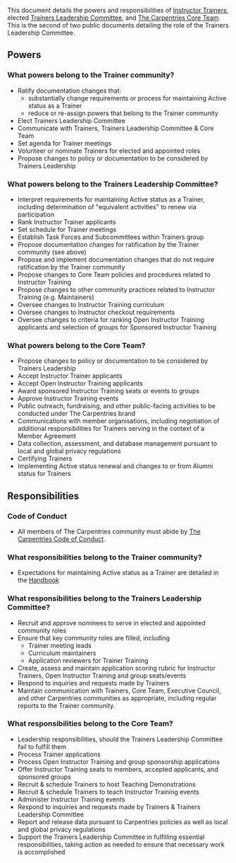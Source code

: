 This document details the powers and responsibilities of [Instructor Trainers](https://docs.carpentries.org/topic_folders/instructor_training/duties_agreement.html), elected [Trainers Leadership Committee](https://github.com/carpentries/trainers/blob/main/governance.md), and [The Carpentries Core Team](https://carpentries.org/team/). This is the second of two public documents detailing the role of the Trainers Leadership Committee.

## Powers

### What powers belong to the Trainer community?
* Ratify documentation changes that:
     * substantially change requirements or process for maintaining Active status as a Trainer
     * reduce or re-assign powers that belong to the Trainer community
* Elect Trainers Leadership Committee
* Communicate with Trainers, Trainers Leadership Committee & Core Team
* Set agenda for Trainer meetings
* Volunteer or nominate Trainers for elected and appointed roles
* Propose changes to policy or documentation to be considered by Trainers Leadership

### What powers belong to the Trainers Leadership Committee?
* Interpret requirements for maintaining Active status as a Trainer, including determination of "equivalent activities" to renew via participation
* Rank Instructor Trainer applicants 
* Set schedule for Trainer meetings
* Establish Task Forces and Subcommittees within Trainers group
* Propose documentation changes for ratification by the Trainer community (see above) 
* Propose and implement documentation changes that do not require ratification by the Trainer community
* Propose changes to Core Team policies and procedures related to Instructor Training
* Propose changes to other community practices related to Instructor Training (e.g. Maintainers)
* Oversee changes to Instructor Training curriculum
* Oversee changes to Instructor checkout requirements
* Oversee changes to criteria for ranking Open Instructor Training applicants and selection of groups for Sponsored Instructor Training


### What powers belong to the Core Team?
* Propose changes to policy or documentation to be considered by Trainers Leadership
* Accept Instructor Trainer applicants
* Accept Open Instructor Training applicants
* Award sponsored Instructor Training seats or events to groups
* Approve Instructor Training events
* Public outreach, fundraising, and other public-facing activities to be conducted under The Carpentries brand 
* Communications with member organisations, including negotiation of additional responsibilities for Trainers serving in the context of a Member Agreement
* Data collection, assessment, and database management pursuant to local and global privacy regulations
* Certifying Trainers
* Implementing Active status renewal and changes to or from Alumni status for Trainers

## Responsibilities

### Code of Conduct
* All members of The Carpentries community must abide by [The Carpentries Code of Conduct](https://docs.carpentries.org/topic_folders/policies/code-of-conduct.html).

### What responsibilities belong to the Trainer community?
* Expectations for maintaining Active status as a Trainer are detailed in the [Handbook](https://docs.carpentries.org/topic_folders/instructor_training/duties_agreement.html#certification-renewal-process)

### What responsibilities belong to the Trainers Leadership Committee?
* Recruit and approve nominees to serve in elected and appointed community roles
* Ensure that key community roles are filled, including
     * Trainer meeting leads
     * Curriculum maintainers
     * Application reviewers for Trainer Training
* Create, assess and maintain application scoring rubric for Instructor Trainers, Open Instructor Training and group seats/events
* Respond to inquiries and requests made by Trainers
* Maintain communication with Trainers, Core Team, Executive Council, and other Carpentries communities as appropriate, including regular reports to the Trainer community.


### What responsibilities belong to the Core Team?
* Leadership responsibilities, should the Trainers Leadership Committee fail to fulfill them
* Process Trainer applications
* Process Open Instructor Training and group sponsorship applications
* Offer Instructor Training seats to members, accepted applicants, and sponsored groups
* Recruit & schedule Trainers to host Teaching Demonstrations
* Recruit & schedule Trainers to teach Instructor Training events 
* Administer Instructor Training events
* Respond to inquiries and requests made by Trainers & Trainers Leadership Committee
* Report and release data pursuant to Carpentries policies as well as local and global privacy regulations
* Support the Trainers Leadership Committee in fulfilling essential responsibilities, taking action as needed to ensure that necessary work is accomplished
